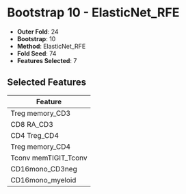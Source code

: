 # Bootstrap 10 - ElasticNet_RFE

- **Outer Fold**: 24
- **Bootstrap**: 10
- **Method**: ElasticNet_RFE
- **Fold Seed**: 74
- **Features Selected**: 7

## Selected Features

| Feature |
|---------|
| Treg memory_CD3 |
| CD8 RA_CD3 |
| CD4 Treg_CD4 |
| Treg memory_CD4 |
| Tconv memTIGIT_Tconv |
| CD16mono_CD3neg |
| CD16mono_myeloid |
